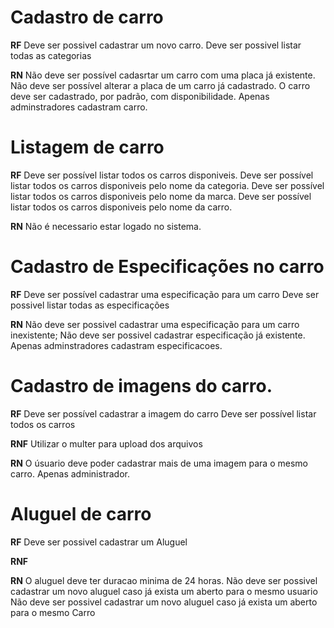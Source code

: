 
# Cadastro de carro

**RF** 
Deve ser possivel cadastrar um novo carro.
Deve ser possivel listar todas as categorias

**RN** 
Não deve ser possível cadasrtar um carro com uma placa já existente.
Não deve ser possível alterar a placa de um carro já cadastrado.
O carro deve ser cadastrado, por padrão, com disponibilidade.
Apenas adminstradores cadastram carro.


# Listagem de carro

**RF**
Deve ser possível listar todos os carros disponiveis.
Deve ser possível listar todos os carros disponiveis pelo nome da categoria. 
Deve ser possível listar todos os carros disponiveis pelo nome da marca. 
Deve ser possível listar todos os carros disponiveis pelo nome da carro. 


**RN** 
Não é necessario estar logado no sistema.


# Cadastro de Especificações no carro

**RF** 
Deve ser possível cadastrar uma especificação para um carro
Deve ser possivel listar todas as especificações

**RN** 
Não deve ser possivel cadastrar uma especificação para um carro inexistente;
Não deve ser possivel cadastrar especificação já existente.
Apenas adminstradores cadastram especificacoes.

# Cadastro de imagens do carro.

**RF** 
Deve ser possível cadastrar a imagem do carro
Deve ser possível listar todos os carros

**RNF** 
Utilizar o multer para upload dos arquivos

**RN** 
O úsuario deve poder cadastrar mais de uma imagem para o mesmo carro.
Apenas administrador.


# Aluguel de carro

**RF** 
Deve ser possivel cadastrar um Aluguel

**RNF** 

**RN** 
O aluguel deve ter duracao minima de 24 horas.
Não deve ser possivel cadastrar um novo aluguel caso já exista um aberto para o mesmo usuario
Não deve ser possivel cadastrar um novo aluguel caso já exista um aberto para o mesmo Carro




